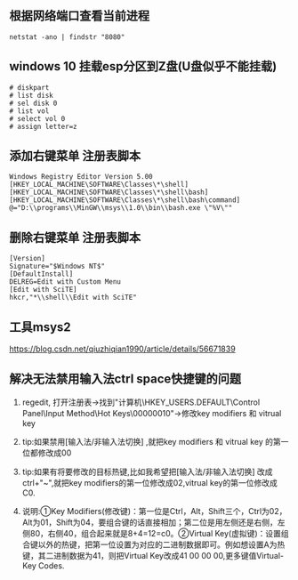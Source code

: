 ## 根据网络端口查看当前进程
    netstat -ano | findstr "8080"

## windows 10 挂载esp分区到Z盘(U盘似乎不能挂载)
    # diskpart 
    # list disk
    # sel disk 0
    # list vol
    # select vol 0
    # assign letter=z


## 添加右键菜单 注册表脚本
    Windows Registry Editor Version 5.00
    [HKEY_LOCAL_MACHINE\SOFTWARE\Classes\*\shell]
    [HKEY_LOCAL_MACHINE\SOFTWARE\Classes\*\shell\bash]
    [HKEY_LOCAL_MACHINE\SOFTWARE\Classes\*\shell\bash\command]
    @="D:\\programs\\MinGW\\msys\\1.0\\bin\\bash.exe \"%V\""

## 删除右键菜单 注册表脚本
    [Version]
    Signature="$Windows NT$"
    [DefaultInstall]
    DELREG=Edit with Custom Menu
    [Edit with SciTE]
    hkcr,"*\\shell\\Edit with SciTE"


## 工具msys2
https://blog.csdn.net/qiuzhiqian1990/article/details/56671839



## 解决无法禁用输入法ctrl space快捷键的问题

1. regedit, 打开注册表->找到"计算机\HKEY_USERS\.DEFAULT\Control Panel\Input Method\Hot Keys\00000010"->修改key modifiers 和 vitrual key

2. tip:如果禁用[输入法/非输入法切换] ,就把key modifiers 和 vitrual key 的第一位都修改成00

3. tip:如果有将要修改的目标热键,比如我希望把[输入法/非输入法切换] 改成ctrl+"~",就把key modifiers的第一位修改成02,vitrual key的第一位修改成C0.

4. 说明:①Key Modifiers(修改键)：第一位是Ctrl，Alt，Shift三个，Ctrl为02，Alt为01，Shift为04，要组合键的话直接相加；第二位是用左侧还是右侧，左侧80，右侧40，组合起来就是8+4=12=c0。②Virtual Key(虚拟键)：设置组合键以外的热键，把第一位设置为对应的二进制数据即可。例如想设置A为热键，其二进制数据为41，则把Virtual Key改成41 00 00 00,更多键值Virtual-Key Codes.